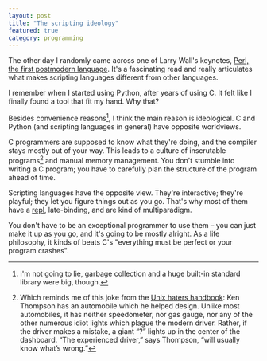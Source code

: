 ```yaml
---
layout: post
title: "The scripting ideology"
featured: true
category: programming
---
```

The other day I randomly came across one of Larry Wall's keynotes, [Perl, the first postmodern language](http://www.wall.org/~larry/pm.html). It's a fascinating read and really articulates what makes scripting languages different from other languages.

I remember when I started using Python, after years of using C. It felt like I finally found a tool that fit my hand. Why that?

Besides convenience reasons[^gc], I think the main reason is ideological. C and Python (and scripting languages in general) have opposite worldviews.

C programmers are supposed to know what they're doing, and the compiler stays mostly out of your way. This leads to a culture of inscrutable programs[^ken-thompson] and manual memory management. You don't stumble into writing a C program; you have to carefully plan the structure of the program ahead of time.

Scripting languages have the opposite view. They're interactive; they're playful; they let you figure things out as you go. That's why most of them have a [repl](https://en.wikipedia.org/wiki/Read%E2%80%93eval%E2%80%93print_loop), late-binding, and are kind of multiparadigm.

You don't have to be an exceptional programmer to use them – you can just make it up as you go, and it's going to be mostly alright. As a life philosophy, it kinds of beats C's "everything must be perfect or your program crashes".

[^ken-thompson]: Which reminds me of this joke from the [Unix haters handbook](http://web.mit.edu/~simsong/www/ugh.pdf): Ken Thompson has an automobile which he helped design. Unlike most automobiles, it has neither speedometer, nor gas gauge, nor any of the other numerous idiot lights which plague the modern driver. Rather, if the driver makes a mistake, a giant “?” lights up in the center of the dashboard. “The experienced driver,” says Thompson, “will usually know what’s wrong.”

[^gc]: I'm not going to lie, garbage collection and a huge built-in standard library were big, though.
